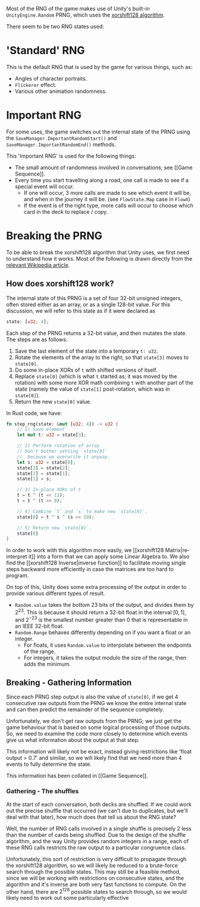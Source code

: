 Most of the RNG of the game makes use of Unity's built-in `UnityEngine.Random` PRNG, which uses the [xorshift128 algorithm](https://en.wikipedia.org/wiki/Xorshift#Example_implementation).

There seem to be two RNG states used:

# 'Standard' RNG
This is the default RNG that is used by the game for various things, such as:
- Angles of character portraits.
- `Flickerer` effect.
- Various other animation randomness.

# Important RNG
For some uses, the game switches out the internal state of the PRNG using the `SaveManager.ImportantRandomStart()` and `SaveManager.ImportantRandomEnd()` methods.

This 'Important RNG' is used for the following things:
- The small amount of randomness involved in conversations; see [[Game Sequence]].
- Every time you start travelling along a road, one call is made to see if a special event will occur.
    - If one will occur, 3 more calls are made to see which event it will be, and when in the journey it will be. (see `FlowState.Map` case in `FlowX`)
    - If the event is of the right type, more calls will occur to choose which card in the deck to replace / copy.

# Breaking the PRNG
To be able to break the xorshift128 algorithm that Unity uses, we first need to understand how it works. Most of the following is drawn directly from the [relevant Wikipedia article](https://en.wikipedia.org/wiki/Xorshift#Example_implementation).

## How does xorshift128 work?
The internal state of this PRNG is a set of four 32-bit unsigned integers, often stored either as an array, or as a single 128-bit value. For this discussion, we will refer to this state as if it were declared as
```rust
state: [u32; 4];
```

Each step of the PRNG returns a 32-bit value, and then mutates the state. The steps are as follows:
1) Save the last element of the state into a temporary `t: u32`.
2) Rotate the elements of the array to the right, so that `state[3]` moves to `state[0]`.
3) Do some in-place XORs of `t` with shifted versions of itself.
4) Replace `state[0]` (which is what `t` started as; it was moved by the rotation) with some more XOR math combining `t` with another part of the state (namely the value of `state[1]` post-rotation, which was in `state[0]`).
5) Return the new `state[0]` value.

In Rust code, we have:
```rust
fn step_rng(state: &mut [u32; 4]) -> u32 {
    // 1) Save element
    let mut t: u32 = state[3];

    // 2) Perform rotation of array
    // Don't bother setting `state[0]` 
    //  because we overwrite it anyway.
    let s: u32 = state[0];
    state[3] = state[2];
    state[2] = state[1];
    state[1] = s;

    // 3) In-place XORs of t
    t = t ^ (t << 11);
    t = t ^ (t >> 8);

    // 4) Combine `t` and `s` to make new `state[0]`.
    state[0] = t ^ s ^ (s >> 19);

    // 5) Return new `state[0]`.
    state[0]
}
```

In order to work with this algorithm more easily, we [[xorshift128 Matrix|re-interpret it]] into a form that we can apply some Linear Algebra to. We also find the [[xorshift128 Inverse|inverse function]] to facilitate moving single steps backward more efficiently in case the matrices are too hard to program.


On top of this, Unity does some extra processing of the output in order to provide various different types of result.
- `Random.value` takes the bottom 23 bits of the output, and divides them by $2^{23}$. This is because it should return a 32-bit float in the interval $[0, 1]$, and $2^{-23}$ is the smallest number greater than 0 that is representable in an IEEE 32-bit float.
- `Random.Range` behaves differently depending on if you want a float or an integer. 
    - For floats, it uses `Random.value` to interpolate between the endpoints of the range.
    - For integers, it takes the output modulo the size of the range, then adds the minimum.

## Breaking - Gathering Information
Since each PRNG step output is also the value of `state[0]`, if we get 4 consecutive raw outputs from the PRNG we know the entire internal state and can then predict the remainder of the sequence completely.

Unfortunately, we don't get raw outputs from the PRNG; we just get the game behaviour that is based on some logical processing of those outputs. So, we need to examine the code more closely to determine which events give us what information about the output at that step.

This information will likely not be exact, instead giving restrictions like 'float output > 0.7' and similar, so we will likely find that we need more than 4 events to fully determine the state.

This information has been collated in [[Game Sequence]].

### Gathering - The shuffles
At the start of each conversation, both decks are shuffled. If we could work out the precise shuffle that occurred (we can't due to duplicates, but we'll deal with that later), how much does that tell us about the RNG state?

Well, the number of RNG calls involved in a single shuffle is precisely 2 less than the number of cards being shuffled. Due to the design of the shuffle algorithm, and the way Unity provides random integers in a range, each of these RNG calls restricts the raw output to a particular congruence class.

Unfortunately, this sort of restriction is very difficult to propagate through the xorshift128 algorithm, so we will likely be reduced to a brute-force search through the possible states. This may still be a feasible method, since we will be working with restrictions on consecutive states, and the algorithm and it's inverse are both very fast functions to compute. On the other hand, there are $2^{128}$ possible states to search through, so we would likely need to work out some particularly effective 
